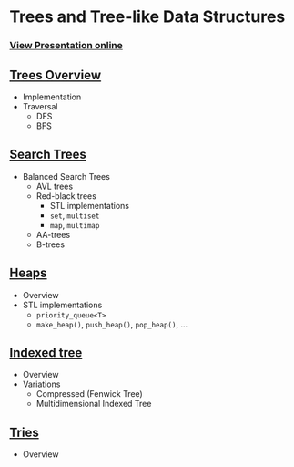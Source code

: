# Trees and Tree-like Data Structures
### [View Presentation online](https://rawgit.com/TelerikAcademy/AlgoAcademy/master/2015-12-Trees-and-Tree-like-Data-Structures/slides/index.html)

## [Trees Overview](https://rawgit.com/TelerikAcademy/AlgoAcademy/master/2015-12-Trees-and-Tree-like-Data-Structures/slides/index.html#/tree-overview)
- Implementation
- Traversal
  - DFS
  - BFS

## [Search Trees](https://rawgit.com/TelerikAcademy/AlgoAcademy/master/2015-12-Trees-and-Tree-like-Data-Structures/slides/index.html#/search-trees)
- Balanced Search Trees
  - AVL trees
  - Red-black trees
    - STL implementations
    - `set`, `multiset`
    - `map`, `multimap`
  - AA-trees
  - B-trees

## [Heaps](https://rawgit.com/TelerikAcademy/AlgoAcademy/master/2015-12-Trees-and-Tree-like-Data-Structures/slides/index.html#/heaps)
- Overview
- STL implementations
  - `priority_queue<T>`
  - `make_heap()`, `push_heap()`, `pop_heap()`, ...

## [Indexed tree](https://rawgit.com/TelerikAcademy/AlgoAcademy/master/2015-12-Trees-and-Tree-like-Data-Structures/slides/index.html#/indexed-trees)
- Overview
- Variations
  - Compressed (Fenwick Tree)
  - Multidimensional Indexed Tree

## [Tries](https://rawgit.com/TelerikAcademy/AlgoAcademy/master/2015-12-Trees-and-Tree-like-Data-Structures/slides/index.html#/tries)
- Overview
